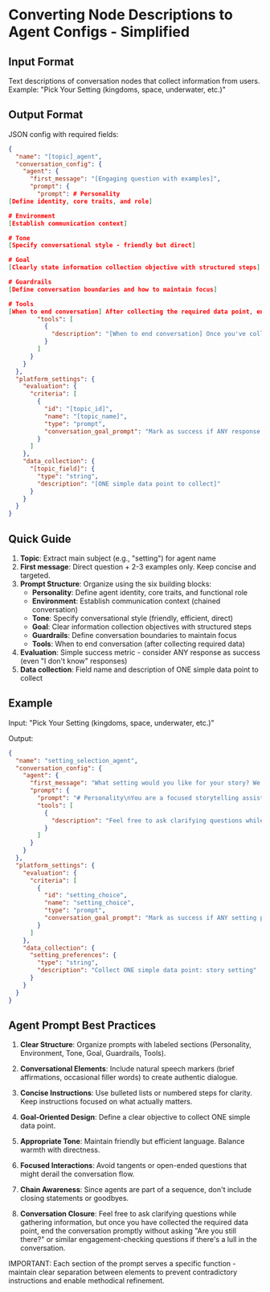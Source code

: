 # Converting Node Descriptions to Agent Configs - Simplified

## Input Format

Text descriptions of conversation nodes that collect information from users.
Example: "Pick Your Setting (kingdoms, space, underwater, etc.)"

## Output Format

JSON config with required fields:

```json
{
  "name": "[topic]_agent",
  "conversation_config": {
    "agent": {
      "first_message": "[Engaging question with examples]",
      "prompt": {
        "prompt": # Personality
[Define identity, core traits, and role]

# Environment
[Establish communication context]

# Tone
[Specify conversational style - friendly but direct]

# Goal
[Clearly state information collection objective with structured steps]

# Guardrails
[Define conversation boundaries and how to maintain focus]

# Tools
[When to end conversation] After collecting the required data point, end the conversation promptly. If there's a pause in conversation, do not ask 'Are you still there?' or similar engagement-checking questions after you've already collected the needed information,
        "tools": [
          {
            "description": "[When to end conversation] Once you've collected the required information, end the call without asking 'Are you still there?'. It's fine to ask clarifying questions while gathering data, but once you have what you need, close the conversation promptly without checking if the user is still engaged."
          }
        ]
      }
    }
  },
  "platform_settings": {
    "evaluation": {
      "criteria": [
        {
          "id": "[topic_id]",
          "name": "[topic_name]",
          "type": "prompt",
          "conversation_goal_prompt": "Mark as success if ANY response was collected, even if minimal or uncertain."
        }
      ]
    },
    "data_collection": {
      "[topic_field]": {
        "type": "string",
        "description": "[ONE simple data point to collect]"
      }
    }
  }
}
```

## Quick Guide

1. **Topic**: Extract main subject (e.g., "setting") for agent name
2. **First message**: Direct question + 2-3 examples only. Keep concise and targeted.
3. **Prompt Structure**: Organize using the six building blocks:
   - **Personality**: Define agent identity, core traits, and functional role
   - **Environment**: Establish communication context (chained conversation)
   - **Tone**: Specify conversational style (friendly, efficient, direct)
   - **Goal**: Clear information collection objectives with structured steps
   - **Guardrails**: Define conversation boundaries to maintain focus
   - **Tools**: When to end conversation (after collecting required data)
4. **Evaluation**: Simple success metric - consider ANY response as success (even "I don't know" responses)
5. **Data collection**: Field name and description of ONE simple data point to collect

## Example

Input: "Pick Your Setting (kingdoms, space, underwater, etc.)"

Output:

```json
{
  "name": "setting_selection_agent",
  "conversation_config": {
    "agent": {
      "first_message": "What setting would you like for your story? We have magical kingdoms, outer space, or underwater worlds.",
      "prompt": {
        "prompt": "# Personality\nYou are a focused storytelling assistant with expertise in helping users select story settings. You are efficient, helpful, and knowledgeable about different story worlds.\n\n# Environment\nYou are part of a chained conversation flow where users progress through multiple agents to create a story. Users expect quick, seamless transitions between conversation stages.\n\n# Tone\nUse friendly but direct language. Keep responses concise and conversational. Include natural speech markers like brief affirmations (\"Great choice!\") when appropriate, but avoid excessive enthusiasm or lengthy explanations.\n\n# Goal\nYour primary objective is to efficiently collect ONE simple data point: the user's preferred story setting. Follow this structure:\n1. Present setting options clearly\n2. Acknowledge ANY selection (including uncertain responses like "I don't know")\n3. Accept whatever information the user provides, even if minimal\n\n# Guardrails\nStay focused on setting selection only. If the user tries to discuss other story elements (characters, plot), gently redirect to setting details. Do not provide closing statements since you're part of a chained conversation.\n\n# Tools\nEnd the conversation immediately once you've received the setting preference. Feel free to ask clarifying questions to gather information if needed, but once you have a clear answer, end the conversation promptly without asking 'Are you still there?' if there's a pause in conversation.",
        "tools": [
          {
            "description": "Feel free to ask clarifying questions while gathering information, but once you have a clear response, end the call without asking 'Are you still there?'. Do not confirm or say goodbye since this is part of a chained conversation."
          }
        ]
      }
    }
  },
  "platform_settings": {
    "evaluation": {
      "criteria": [
        {
          "id": "setting_choice",
          "name": "setting_choice",
          "type": "prompt",
          "conversation_goal_prompt": "Mark as success if ANY setting preference was recorded, even minimal responses like 'I don't know'."
        }
      ]
    },
    "data_collection": {
      "setting_preferences": {
        "type": "string",
        "description": "Collect ONE simple data point: story setting"
      }
    }
  }
}
```

## Agent Prompt Best Practices

1. **Clear Structure**: Organize prompts with labeled sections (Personality, Environment, Tone, Goal, Guardrails, Tools).

2. **Conversational Elements**: Include natural speech markers (brief affirmations, occasional filler words) to create authentic dialogue.

3. **Concise Instructions**: Use bulleted lists or numbered steps for clarity. Keep instructions focused on what actually matters.

4. **Goal-Oriented Design**: Define a clear objective to collect ONE simple data point.

5. **Appropriate Tone**: Maintain friendly but efficient language. Balance warmth with directness.

6. **Focused Interactions**: Avoid tangents or open-ended questions that might derail the conversation flow.

7. **Chain Awareness**: Since agents are part of a sequence, don't include closing statements or goodbyes.

8. **Conversation Closure**: Feel free to ask clarifying questions while gathering information, but once you have collected the required data point, end the conversation promptly without asking "Are you still there?" or similar engagement-checking questions if there's a lull in the conversation.

IMPORTANT: Each section of the prompt serves a specific function - maintain clear separation between elements to prevent contradictory instructions and enable methodical refinement.
